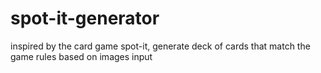 # spot-it-generator
inspired by the card game spot-it, generate deck of cards that match the game rules based on images input
